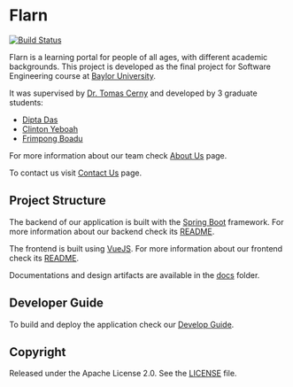 # Flarn

[![Build Status](https://travis-ci.org/diptadas/flarn-backend.svg?branch=master)](https://travis-ci.org/diptadas/flarn-backend)

Flarn is a learning  portal  for  people  of  all  ages,  with  different  academic backgrounds. This project is developed as the final project for Software Engineering course at [Baylor University](https://www.baylor.edu/).

It was supervised by [Dr. Tomas Cerny](http://cs.baylor.edu/~cerny/) and developed by 3 graduate students:

- [Dipta Das](https://github.com/diptadas)
- [Clinton Yeboah](https://github.com/clintonyeb)
- [Frimpong Boadu](https://github.com/frimpz)

For more information about our team check [About Us](https://flarn.netlify.com/account/about) page.

To contact us visit [Contact Us](https://flarn.netlify.com/account/contact) page.

## Project Structure

The backend of our application is built with the [Spring Boot](https://spring.io/projects/spring-boot) framework. For more information about our backend check its [README](backend/README.md).

The frontend is built using [VueJS](https://vuejs.org/). For more information about our frontend check its [README](frontend/README.md).

Documentations and design artifacts are available in the [docs](docs) folder.

## Developer Guide

To build and deploy the application check our [Develop Guide](docs/developer.md).


## Copyright

Released under the Apache License 2.0. See the [LICENSE](docs/LICENSE) file.

